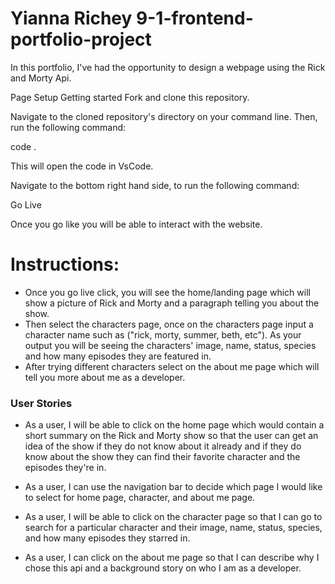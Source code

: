 # Yianna Richey 9-1-frontend-portfolio-project

In this portfolio, I've had the opportunity to design a webpage using the Rick and Morty Api. 

Page Setup
Getting started
Fork and clone this repository.

Navigate to the cloned repository's directory on your command line. Then, run the following command:

code . 

This will open the code in VsCode.

Navigate to the bottom right hand side, to run the following command:

Go Live

Once you go like you will be able to interact with the website.

# Instructions:

- Once you go live click, you will see the home/landing page which will show a picture of Rick and Morty and a paragraph telling you about the show.
- Then select the characters page, once on the characters page input a character name such as ("rick, morty, summer, beth, etc"). As your output you will be seeing the characters' image, name, status, species and how many episodes they are featured in.
- After trying different characters select on the about me page which will tell you more about me as a developer.



### User Stories

- As a user, I will be able to click on the home page which would contain a short summary on the Rick and Morty show so that the user can get an idea of the show if they do not know about it already and if they do know about the show they can find their favorite character and the episodes they're in.

- As a user, I can use the navigation bar to decide which page I would like to select for home page, character, and about me page.

- As a user, I will be able to click on the character page so that I can go to search for a particular character and their image, name, status, species, and how many episodes they starred in.

- As a user, I can click on the about me page so that I can describe why I chose this api and a background story on who I am as a developer.



